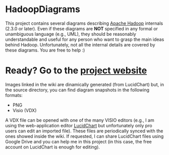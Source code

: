 HadoopDiagrams
==============

This project contains several diagrams describing [Apache Hadoop](http://hadoop.apache.org/) internals (2.3.0 or later). Even if these diagrams are **NOT** specified in any formal or unambiguous language (e.g., UML), they should be reasonably understandable and useful for any person who want to grasp the main ideas behind Hadoop. Unfortunately, not all the internal details are covered by these diagrams. You are free to help :)
# Ready? Go to the [project website](http://ercoppa.github.io/HadoopDiagrams/)

Images linked in the wiki are dinamically generated (from LucidChart) but, in the source directory, you can find diagram snapshots in the following formats:
* PNG
* Visio (VDX)

A VDX file can be opened with one of the many VISIO editors (e.g., I am using the web-application editor [LucidChart](www.lucidchart.com) but unfortunately only pro users can edit an imported file). These files are periodically synced with the ones showed inside the wiki. If requested, I can share LucidChart files using Google Drive and you can help me in this project (in this case, the free account on LucidChart is enough for editing). 



